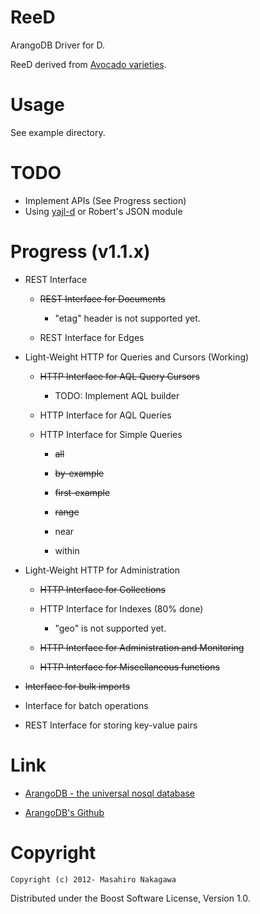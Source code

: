 ReeD
================

ArangoDB Driver for D.

ReeD derived from [Avocado varieties](http://ucavo.ucr.edu/avocadovarieties/VarietyList/Reed.html).

# Usage

See example directory.

# TODO

* Implement APIs (See Progress section)
* Using [yajl-d](https://github.com/repeatedly/yajl-d) or Robert's JSON module

# Progress (v1.1.x)

* REST Interface

    * <del>REST Interface for Documents</del>

        * "etag" header is not supported yet.

    * REST Interface for Edges

* Light-Weight HTTP for Queries and Cursors (Working)

    * <del>HTTP Interface for AQL Query Cursors</del>

        * TODO: Implement AQL builder

    * HTTP Interface for AQL Queries

    * HTTP Interface for Simple Queries

        * <del>all</del>

        * <del>by-example</del>

        * <del>first-example</del>

        * <del>range</del>

        * near

        * within

* Light-Weight HTTP for Administration

    * <del>HTTP Interface for Collections</del>

    * HTTP Interface for Indexes (80% done)

        * "geo" is not supported yet.

    * <del>HTTP Interface for Administration and Monitoring</del>

    * <del>HTTP Interface for Miscellaneous functions</del>

* <del>Interface for bulk imports</del>

* Interface for batch operations

* REST Interface for storing key-value pairs

# Link

* [ArangoDB - the universal nosql database](http://www.arangodb.org/)

* [ArangoDB's Github](https://github.com/triAGENS/ArangoDB)

# Copyright

    Copyright (c) 2012- Masahiro Nakagawa

Distributed under the Boost Software License, Version 1.0.
